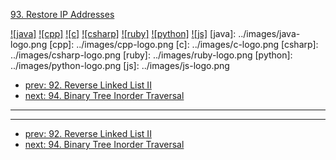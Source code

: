 [93. Restore IP Addresses](https://leetcode.com/problems/restore-ip-addresses/)

[![java]](../java/093-restore-ip-addresses.md)
[![cpp]](../cpp/093-restore-ip-addresses.md)
[![c]](../c/093-restore-ip-addresses.md)
[![csharp]](../csharp/093-restore-ip-addresses.md)
[![ruby]](../ruby/093-restore-ip-addresses.md)
[![python]](../python/093-restore-ip-addresses.md)
[![js]](../js/093-restore-ip-addresses.md)
[java]: ../images/java-logo.png
[cpp]: ../images/cpp-logo.png
[c]: ../images/c-logo.png
[csharp]: ../images/csharp-logo.png
[ruby]: ../images/ruby-logo.png
[python]: ../images/python-logo.png
[js]: ../images/js-logo.png

- [prev: 92. Reverse Linked List II](092-reverse-linked-list-ii.md)
- [next: 94. Binary Tree Inorder Traversal](094-binary-tree-inorder-traversal.md)

---


---

- [prev: 92. Reverse Linked List II](092-reverse-linked-list-ii.md)
- [next: 94. Binary Tree Inorder Traversal](094-binary-tree-inorder-traversal.md)
